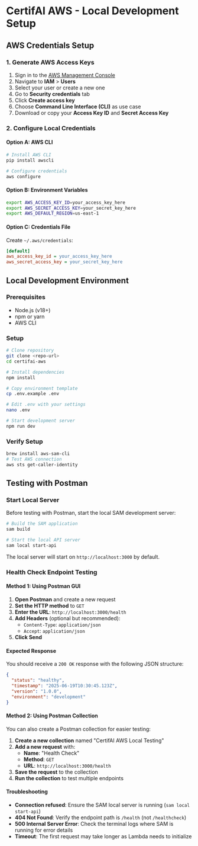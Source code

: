 # CertifAI AWS - Local Development Setup

## AWS Credentials Setup

### 1. Generate AWS Access Keys

1. Sign in to the [AWS Management Console](https://console.aws.amazon.com/)
2. Navigate to **IAM** > **Users**
3. Select your user or create a new one
4. Go to **Security credentials** tab
5. Click **Create access key**
6. Choose **Command Line Interface (CLI)** as use case
7. Download or copy your **Access Key ID** and **Secret Access Key**

### 2. Configure Local Credentials

#### Option A: AWS CLI

```bash
# Install AWS CLI
pip install awscli

# Configure credentials
aws configure
```

#### Option B: Environment Variables

```bash
export AWS_ACCESS_KEY_ID=your_access_key_here
export AWS_SECRET_ACCESS_KEY=your_secret_key_here
export AWS_DEFAULT_REGION=us-east-1
```

#### Option C: Credentials File

Create `~/.aws/credentials`:

```ini
[default]
aws_access_key_id = your_access_key_here
aws_secret_access_key = your_secret_key_here
```

## Local Development Environment

### Prerequisites

- Node.js (v18+)
- npm or yarn
- AWS CLI

### Setup

```bash
# Clone repository
git clone <repo-url>
cd certifai-aws

# Install dependencies
npm install

# Copy environment template
cp .env.example .env

# Edit .env with your settings
nano .env

# Start development server
npm run dev
```

### Verify Setup

```bash
brew install aws-sam-cli
# Test AWS connection
aws sts get-caller-identity
```

## Testing with Postman

### Start Local Server

Before testing with Postman, start the local SAM development server:

```bash
# Build the SAM application
sam build

# Start the local API server
sam local start-api
```

The local server will start on `http://localhost:3000` by default.

### Health Check Endpoint Testing

#### Method 1: Using Postman GUI

1. **Open Postman** and create a new request
2. **Set the HTTP method** to `GET`
3. **Enter the URL**: `http://localhost:3000/health`
4. **Add Headers** (optional but recommended):
   - `Content-Type`: `application/json`
   - `Accept`: `application/json`
5. **Click Send**

#### Expected Response

You should receive a `200 OK` response with the following JSON structure:

```json
{
  "status": "healthy",
  "timestamp": "2025-06-19T10:30:45.123Z",
  "version": "1.0.0",
  "environment": "development"
}
```

#### Method 2: Using Postman Collection

You can also create a Postman collection for easier testing:

1. **Create a new collection** named "CertifAI AWS Local Testing"
2. **Add a new request** with:
   - **Name**: "Health Check"
   - **Method**: `GET`
   - **URL**: `http://localhost:3000/health`
3. **Save the request** to the collection
4. **Run the collection** to test multiple endpoints

#### Troubleshooting

- **Connection refused**: Ensure the SAM local server is running (`sam local start-api`)
- **404 Not Found**: Verify the endpoint path is `/health` (not `/healthcheck`)
- **500 Internal Server Error**: Check the terminal logs where SAM is running for error details
- **Timeout**: The first request may take longer as Lambda needs to initialize
